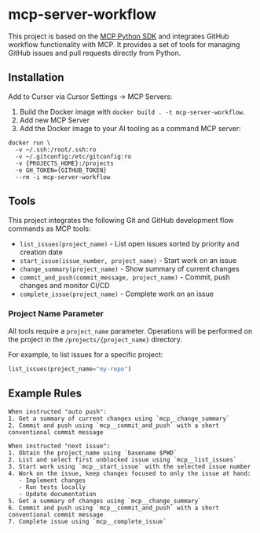 # mcp-server-workflow

This project is based on the [MCP Python SDK](https://github.com/modelcontextprotocol/python-sdk) and integrates GitHub workflow functionality with MCP. It provides a set of tools for managing GitHub issues and pull requests directly from Python.

## Installation

Add to Cursor via Cursor Settings -> MCP Servers:

1. Build the Docker image with `docker build . -t mcp-server-workflow`.
2. Add new MCP Server
3. Add the Docker image to your AI tooling as a command MCP server:

```
docker run \
  -v ~/.ssh:/root/.ssh:ro
  -v ~/.gitconfig:/etc/gitconfig:ro
  -v {PROJECTS_HOME}:/projects
  -e GH_TOKEN={GITHUB_TOKEN}
  --rm -i mcp-server-workflow
```

## Tools

This project integrates the following Git and GitHub development flow commands as MCP tools:

- `list_issues(project_name)` - List open issues sorted by priority and creation date
- `start_issue(issue_number, project_name)` - Start work on an issue
- `change_summary(project_name)` - Show summary of current changes
- `commit_and_push(commit_message, project_name)` - Commit, push changes and monitor CI/CD
- `complete_issue(project_name)` - Complete work on an issue

### Project Name Parameter

All tools require a `project_name` parameter. Operations will be performed on the project in the `/projects/{project_name}` directory.

For example, to list issues for a specific project:
```python
list_issues(project_name="my-repo")
```

## Example Rules

```
When instructed "auto push":
1. Get a summary of current changes using `mcp__change_summary`
2. Commit and push using `mcp__commit_and_push` with a short conventional commit message

When instructed "next issue":
1. Obtain the project_name using `basename $PWD`
2. List and select first unblocked issue using `mcp__list_issues`
3. Start work using `mcp__start_issue` with the selected issue number
4. Work on the issue, keep changes focused to only the issue at hand:
   - Implement changes
   - Run tests locally
   - Update documentation
5. Get a summary of changes using `mcp__change_summary`
6. Commit and push using `mcp__commit_and_push` with a short conventional commit message
7. Complete issue using `mcp__complete_issue`
```
